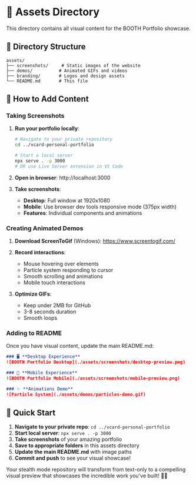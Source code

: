 # 📸 Assets Directory

This directory contains all visual content for the BOOTH Portfolio showcase.

## 📁 Directory Structure

```
assets/
├── screenshots/     # Static images of the website
├── demos/          # Animated GIFs and videos
├── branding/       # Logos and design assets
└── README.md       # This file
```

## 🎯 How to Add Content

### **Taking Screenshots**

1. **Run your portfolio locally**:
   ```bash
   # Navigate to your private repository
   cd ../vcard-personal-portfolio
   
   # Start a local server
   npx serve . -p 3000
   # OR use Live Server extension in VS Code
   ```

2. **Open in browser**: http://localhost:3000

3. **Take screenshots**:
   - **Desktop**: Full window at 1920x1080
   - **Mobile**: Use browser dev tools responsive mode (375px width)
   - **Features**: Individual components and animations

### **Creating Animated Demos**

1. **Download ScreenToGif** (Windows): https://www.screentogif.com/
2. **Record interactions**:
   - Mouse hovering over elements
   - Particle system responding to cursor
   - Smooth scrolling and animations
   - Mobile touch interactions

3. **Optimize GIFs**:
   - Keep under 2MB for GitHub
   - 3-8 seconds duration
   - Smooth loops

### **Adding to README**

Once you have visual content, update the main README.md:

```markdown
### 🖥️ **Desktop Experience**
![BOOTH Portfolio Desktop](./assets/screenshots/desktop-preview.png)

### 📱 **Mobile Experience**  
![BOOTH Portfolio Mobile](./assets/screenshots/mobile-preview.png)

### ✨ **Animations Demo**
![Particle System](./assets/demos/particles-demo.gif)
```

## 🚀 Quick Start

1. **Navigate to your private repo**: `cd ../vcard-personal-portfolio`
2. **Start local server**: `npx serve . -p 3000`
3. **Take screenshots** of your amazing portfolio
4. **Save to appropriate folders** in this assets directory
5. **Update the main README.md** with image paths
6. **Commit and push** to see your visual showcase!

Your stealth mode repository will transform from text-only to a compelling visual preview that showcases the incredible work you've built! 🎨✨ 